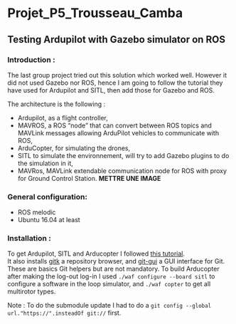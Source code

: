 # Projet_P5_Trousseau_Camba

## Testing Ardupilot with Gazebo simulator on ROS

### Introduction :
The last group project tried out this solution which worked well. However it did not used Gazebo nor ROS, hence I am going to follow the tutorial they have used for Ardupilot and SITL, then add those for Gazebo and ROS.


The architecture is the following : 
- Ardupilot, as a flight controller,
- MAVROS, a ROS “node” that can convert between ROS topics and MAVLink messages allowing ArduPilot vehicles to communicate with ROS,
- ArduCopter, for simulating the drones,
- SITL to simulate the environnement, will try to add Gazebo plugins to do the simulation in it,
- MAVRos, MAVLink extendable communication node for ROS with proxy for Ground Control Station.
**METTRE UNE IMAGE**



### General configuration:
- ROS melodic
- Ubuntu 16.04 at least


### Installation :
To get Ardupilot, SITL and Arducopter I followed [this tutorial](https://ardupilot.org/dev/docs/building-setup-linux.html#building-setup-linux).\
It also installs [gitk](https://git-scm.com/docs/gitk/) a repository browser, and [git-gui](https://git-scm.com/docs/git-gui) a GUI interface for Git. These are basics Git helpers but are not mandatory.
To build Arducopter after making the log-out log-in I used `./waf configure --board sitl` to configure a software in the loop simulator, and `./waf copter` to get all multirotor types.


Note :
To do the submodule update I had to do a `git config --global url."https://".insteadOf git://` first.
